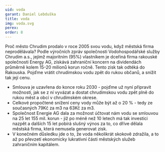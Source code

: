 ```yaml
---
uid: voda
garant: Daniel Lebduška
title: voda
img: voda.svg
perex:
order: 8
---
```


Proč město Chrudim prodalo v roce 2005 svou vodu, když městská firma neprodělávala? Podle výročních zpráv společnosti Vodohospodářské služby Chrudim a.s., jejímž majoritním (95%) vlastníkem je dceřiná firma rakouské společnosti Energy AG, získává zahraniční koncern na dividendách průměrně kolem 15-20 milionů korun ročně.  Tento zisk tak odtéká do Rakouska. Pojďme vrátit chrudimskou vodu zpět do rukou občanů, a snížit tak její cenu.

 
- Smlouva je uzavřena do konce roku 2030 - pojďme už nyní připravit možnosti, jak se z ní vyvázat a dostat chrudimskou vodu zpět plně do rukou měst a obcí v chrudimském okrese.
- Celkové propočtené snížení ceny vody může být až o 20 % - tedy ze současných 79Kč za m3 na 63Kč za m3.
- Společnost Energie AG dala za možnost účtovat nám vodu se smlouvou na 25 let 155 mil. korun - již po méně než 10 letech má tak investici nazpět a dalších 15 let pobírá slušný výnos za to, co dříve dělala městská firma, která nemusela generovat zisk.
- V konečném důsledku jde o to, že voda několikrát skokově zdražila, a to až po převzetí ekonomicky lukrativní části městských služeb zahraničním kapitálem.


